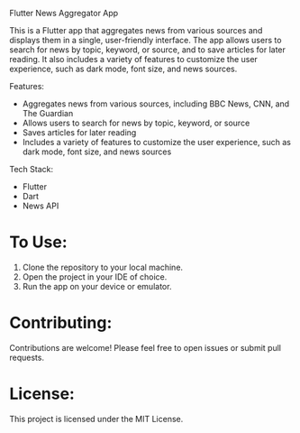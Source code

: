 Flutter News Aggregator App

This is a Flutter app that aggregates news from various sources and displays them in a single, user-friendly interface. The app allows users to search for news by topic, keyword, or source, and to save articles for later reading. It also includes a variety of features to customize the user experience, such as dark mode, font size, and news sources.

Features:

- Aggregates news from various sources, including BBC News, CNN, and The Guardian
- Allows users to search for news by topic, keyword, or source
- Saves articles for later reading
- Includes a variety of features to customize the user experience, such as dark mode, font size, and news sources

Tech Stack:

- Flutter
- Dart
- News API

# To Use:

1. Clone the repository to your local machine.
2. Open the project in your IDE of choice.
3. Run the app on your device or emulator.

# Contributing:

Contributions are welcome! Please feel free to open issues or submit pull requests.

# License:

This project is licensed under the MIT License.

